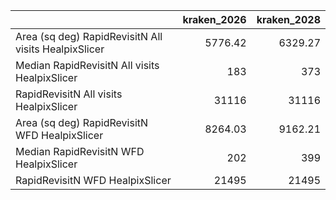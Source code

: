 |                                                      |   kraken_2026 |   kraken_2028 |
|:-----------------------------------------------------|--------------:|--------------:|
| Area (sq deg) RapidRevisitN All visits HealpixSlicer |       5776.42 |       6329.27 |
| Median RapidRevisitN All visits HealpixSlicer        |        183    |        373    |
| RapidRevisitN All visits HealpixSlicer               |      31116    |      31116    |
| Area (sq deg) RapidRevisitN WFD HealpixSlicer        |       8264.03 |       9162.21 |
| Median RapidRevisitN WFD HealpixSlicer               |        202    |        399    |
| RapidRevisitN WFD HealpixSlicer                      |      21495    |      21495    |
